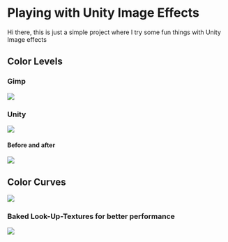 # Playing with Unity Image Effects


Hi there, this is just a simple project where I try some fun things with Unity Image effects


## Color Levels


### Gimp

![](http://i.giphy.com/26uf1bHOs5fPqfhfi.gif)

### Unity


![](http://i.giphy.com/3o6ZtjtTjuwE4aYtyg.gif)


#### Before and after

![](http://i.giphy.com/l46CcJbkMCJU7NuGQ.gif)


## Color Curves

![](http://i.giphy.com/26BRIUICOCjKufsd2.gif)

### Baked Look-Up-Textures for better performance

![](http://i.giphy.com/d3MKfCemsMZYsOoE.gif)